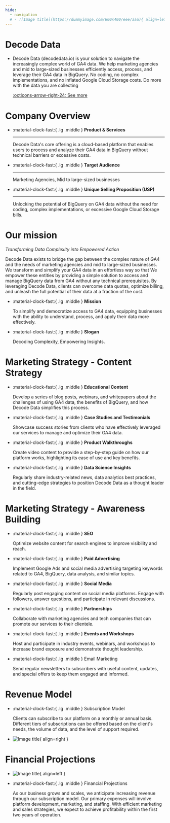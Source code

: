 ```yaml
---
hide:
  - navigation
  # - ![Image title](https://dummyimage.com/600x400/eee/aaa){ align=left }
---    
```


# Decode Data
<div class="grid cards" markdown>

-   Decode Data (decodedata.io) is your solution to navigate the increasingly complex world of GA4 data. We help marketing agencies and mid to large-sized businesses efficiently access, process, and leverage their GA4 data in BigQuery. No coding, no complex implementations, and no inflated Google Cloud Storage costs.  Do more with the data you are collecting 

    [:octicons-arrow-right-24: See more](http://127.0.0.1:8000/decodedata/)

</div>


# Company Overview


<div class="grid cards" markdown>

-   :material-clock-fast:{ .lg .middle } __Product & Services__
    
    ---

    Decode Data's core offering is a cloud-based platform that enables users to process and analyze their GA4 data in BigQuery without technical barriers or excessive costs. 


-   :material-clock-fast:{ .lg .middle } __Target Audience__
    
    ---

    Marketing Agencies, Mid to large-sized businesses


-   :material-clock-fast:{ .lg .middle } __Unique Selling Proposition (USP)__
    
    ---

    Unlocking the potential of BigQuery on GA4 data without the need for coding, complex implementations, or excessive Google Cloud Storage bills.


</div>


# Our mission

_Transforming Data Complexity into Empowered Action_

Decode Data exists to bridge the gap between the complex nature of GA4 and the needs of marketing agencies and mid to large-sized businesses.  We transform and simplify your GA4 data in an effortless way so that We empower these entities by 
providing a simple solution to access and manage BigQuery data from GA4 without any technical prerequisites. By leveraging Decode Data, clients can overcome data quotas, optimize billing, and unleash the full potential of their data at a fraction of the cost.

<div class="grid cards" markdown>

-   :material-clock-fast:{ .lg .middle } __Mission__
    
    To simplify and democratize access to GA4 data, equipping businesses with the ability to understand, process, and apply their data more effectively.

-   :material-clock-fast:{ .lg .middle } __Slogan__
    
    Decoding Complexity, Empowering Insights. 
</div>


# Marketing Strategy - Content Strategy
<div class="grid cards" markdown>

-   :material-clock-fast:{ .lg .middle } __Educational Content__

    Develop a series of blog posts, webinars, and whitepapers about the challenges of using GA4 data, the benefits of BigQuery, and how Decode Data simplifies this process. 


-   :material-clock-fast:{ .lg .middle } __Case Studies and Testimonials__

    Showcase success stories from clients who have effectively leveraged our services to manage and optimize their GA4 data.

</div>

<div class="grid cards" markdown>

-   :material-clock-fast:{ .lg .middle } __Product Walkthroughs__

    Create video content to provide a step-by-step guide on how our platform works, highlighting its ease of use and key benefits.

-   :material-clock-fast:{ .lg .middle } __Data Science Insights__

    Regularly share industry-related news, data analytics best practices, and cutting-edge strategies to position Decode Data as a thought leader in the field.

</div>


# Marketing Strategy - Awareness Building

<div class="grid cards" markdown>

-   :material-clock-fast:{ .lg .middle } __SEO__

    Optimize website content for search engines to improve visibility and reach.


-   :material-clock-fast:{ .lg .middle } __Paid Advertising__

    Implement Google Ads and social media advertising targeting keywords related to GA4, BigQuery, data analysis, and similar topics.
</div>

<div class="grid cards" markdown>

-   :material-clock-fast:{ .lg .middle } __Social Media__

    Regularly post engaging content on social media platforms. Engage with followers, answer questions, and participate in relevant discussions.

-   :material-clock-fast:{ .lg .middle } __Partnerships__

    Collaborate with marketing agencies and tech companies that can promote our services to their clientele.

</div>

<div class="grid cards" markdown>

-   :material-clock-fast:{ .lg .middle } __Events and Workshops__

    Host and participate in industry events, webinars, and workshops to increase brand exposure and demonstrate thought leadership.

-   :material-clock-fast:{ .lg .middle } Email Marketing

    Send regular newsletters to subscribers with useful content, updates, and special offers to keep them engaged and informed.

</div>

# Revenue Model

<div class="grid cards" markdown>

-   :material-clock-fast:{ .lg .middle } Subscription Model

    Clients can subscribe to our platform on a monthly or annual basis. Different tiers of subscriptions can be offered based on the client's needs, the volume of data, and the level of support required.

-   ![Image title](https://dummyimage.com/600x400/eee/aaa){ align=right }

</div>

# Financial Projections

<div class="grid cards" markdown>

-   ![Image title](https://dummyimage.com/600x400/eee/aaa){ align=left }

-   :material-clock-fast:{ .lg .middle } Financial Projections

    As our business grows and scales, we anticipate increasing revenue through our subscription model. Our primary expenses will involve platform development, marketing, and staffing. With efficient marketing and sales strategies, we expect to achieve profitability within the first two years of operation.

</div>